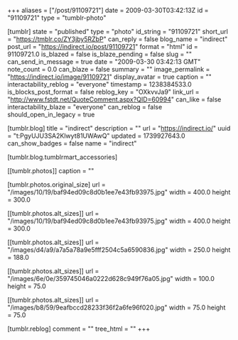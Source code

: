 +++
aliases = ["/post/91109721"]
date = 2009-03-30T03:42:13Z
id = "91109721"
type = "tumblr-photo"

[tumblr]
state = "published"
type = "photo"
id_string = "91109721"
short_url = "https://tmblr.co/ZY3jby5RZbP"
can_reply = false
blog_name = "indirect"
post_url = "https://indirect.io/post/91109721"
format = "html"
id = 91109721.0
is_blazed = false
is_blaze_pending = false
slug = ""
can_send_in_message = true
date = "2009-03-30 03:42:13 GMT"
note_count = 0.0
can_blaze = false
summary = ""
image_permalink = "https://indirect.io/image/91109721"
display_avatar = true
caption = ""
interactability_reblog = "everyone"
timestamp = 1238384533.0
is_blocks_post_format = false
reblog_key = "OXkvvJa9"
link_url = "http://www.fstdt.net/QuoteComment.aspx?QID=60994"
can_like = false
interactability_blaze = "everyone"
can_reblog = false
should_open_in_legacy = true

[tumblr.blog]
title = "indirect"
description = ""
url = "https://indirect.io/"
uuid = "t:PgyUJU3SA2Klwyt81UWAwQ"
updated = 1739927643.0
can_show_badges = false
name = "indirect"

[tumblr.blog.tumblrmart_accessories]

[[tumblr.photos]]
caption = ""

[tumblr.photos.original_size]
url = "/images/10/19/baf94ed09c8d0b1ee7e43fb93975.jpg"
width = 400.0
height = 300.0

[[tumblr.photos.alt_sizes]]
url = "/images/10/19/baf94ed09c8d0b1ee7e43fb93975.jpg"
width = 400.0
height = 300.0

[[tumblr.photos.alt_sizes]]
url = "/images/d4/a9/a7a5a78a9e5fff2504c5a6590836.jpg"
width = 250.0
height = 188.0

[[tumblr.photos.alt_sizes]]
url = "/images/6e/0e/359745046a0222d628c949f76a05.jpg"
width = 100.0
height = 75.0

[[tumblr.photos.alt_sizes]]
url = "/images/b8/59/9eafbccd28233f36f2a6fe96f020.jpg"
width = 75.0
height = 75.0

[tumblr.reblog]
comment = ""
tree_html = ""
+++
